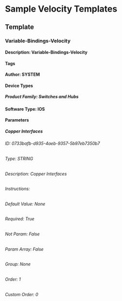 # Sample Velocity Templates
## Template
### Variable-Bindings-Velocity
#### Description: Variable-Bindings-Velocity
#### Tags
#### Author: SYSTEM
#### Device Types
##### Product Family: Switches and Hubs
#### Software Type: IOS
#### Parameters
##### Copper Interfaces
###### ID: 0733bafb-d935-4aeb-9357-5b97eb7350b7
###### Type: STRING
###### Description: Copper Interfaces
###### Instructions: 
###### Default Value: None
###### Required: True
###### Not Param: False
###### Param Array: False
###### Group: None
###### Order: 1
###### Custom Order: 0